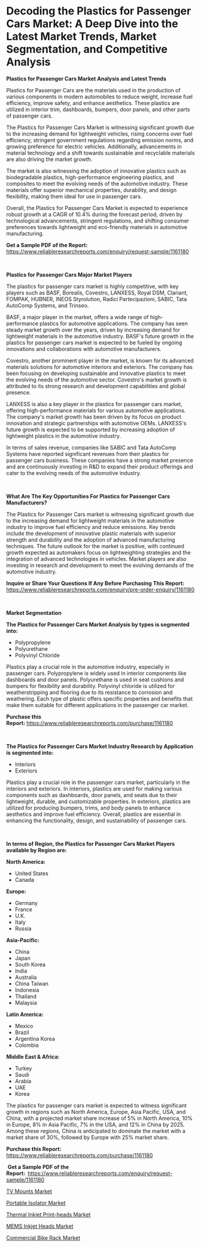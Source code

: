 <p><h1>Decoding the Plastics for Passenger Cars Market: A Deep Dive into the Latest Market Trends, Market Segmentation, and Competitive Analysis</h1></p><p><strong>Plastics for Passenger Cars Market Analysis and Latest Trends</strong></p>
<p><p>Plastics for Passenger Cars are the materials used in the production of various components in modern automobiles to reduce weight, increase fuel efficiency, improve safety, and enhance aesthetics. These plastics are utilized in interior trim, dashboards, bumpers, door panels, and other parts of passenger cars.</p><p>The Plastics for Passenger Cars Market is witnessing significant growth due to the increasing demand for lightweight vehicles, rising concerns over fuel efficiency, stringent government regulations regarding emission norms, and growing preference for electric vehicles. Additionally, advancements in material technology and a shift towards sustainable and recyclable materials are also driving the market growth.</p><p>The market is also witnessing the adoption of innovative plastics such as biodegradable plastics, high-performance engineering plastics, and composites to meet the evolving needs of the automotive industry. These materials offer superior mechanical properties, durability, and design flexibility, making them ideal for use in passenger cars.</p><p>Overall, the Plastics for Passenger Cars Market is expected to experience robust growth at a CAGR of 10.4% during the forecast period, driven by technological advancements, stringent regulations, and shifting consumer preferences towards lightweight and eco-friendly materials in automotive manufacturing.</p></p>
<p><strong>Get a Sample PDF of the Report:&nbsp;</strong> <a href="https://www.reliableresearchreports.com/enquiry/request-sample/1161180">https://www.reliableresearchreports.com/enquiry/request-sample/1161180</a></p>
<p>&nbsp;</p>
<p><strong>Plastics for Passenger Cars Major Market Players</strong></p>
<p><p>The plastics for passenger cars market is highly competitive, with key players such as BASF, Borealis, Covestro, LANXESS, Royal DSM, Clariant, FOMPAK, HUBNER, INEOS Styrolution, Radici Partecipazioni, SABIC, Tata AutoComp Systems, and Trinseo.</p><p>BASF, a major player in the market, offers a wide range of high-performance plastics for automotive applications. The company has seen steady market growth over the years, driven by increasing demand for lightweight materials in the automotive industry. BASF's future growth in the plastics for passenger cars market is expected to be fueled by ongoing innovations and collaborations with automotive manufacturers.</p><p>Covestro, another prominent player in the market, is known for its advanced materials solutions for automotive interiors and exteriors. The company has been focusing on developing sustainable and innovative plastics to meet the evolving needs of the automotive sector. Covestro's market growth is attributed to its strong research and development capabilities and global presence.</p><p>LANXESS is also a key player in the plastics for passenger cars market, offering high-performance materials for various automotive applications. The company's market growth has been driven by its focus on product innovation and strategic partnerships with automotive OEMs. LANXESS's future growth is expected to be supported by increasing adoption of lightweight plastics in the automotive industry.</p><p>In terms of sales revenue, companies like SABIC and Tata AutoComp Systems have reported significant revenues from their plastics for passenger cars business. These companies have a strong market presence and are continuously investing in R&D to expand their product offerings and cater to the evolving needs of the automotive industry.</p></p>
<p>&nbsp;</p>
<p><strong>What Are The Key Opportunities For Plastics for Passenger Cars Manufacturers?</strong></p>
<p><p>The Plastics for Passenger Cars market is witnessing significant growth due to the increasing demand for lightweight materials in the automotive industry to improve fuel efficiency and reduce emissions. Key trends include the development of innovative plastic materials with superior strength and durability and the adoption of advanced manufacturing techniques. The future outlook for the market is positive, with continued growth expected as automakers focus on lightweighting strategies and the integration of advanced technologies in vehicles. Market players are also investing in research and development to meet the evolving demands of the automotive industry.</p></p>
<p><strong>Inquire or Share Your Questions If Any Before Purchasing This Report:</strong> <a href="https://www.reliableresearchreports.com/enquiry/pre-order-enquiry/1161180">https://www.reliableresearchreports.com/enquiry/pre-order-enquiry/1161180</a></p>
<p>&nbsp;</p>
<p><strong>Market Segmentation</strong></p>
<p><strong>The Plastics for Passenger Cars Market Analysis by types is segmented into:</strong></p>
<p><ul><li>Polypropylene</li><li>Polyurethane</li><li>Polyvinyl Chloride</li></ul></p>
<p><p>Plastics play a crucial role in the automotive industry, especially in passenger cars. Polypropylene is widely used in interior components like dashboards and door panels. Polyurethane is used in seat cushions and bumpers for flexibility and durability. Polyvinyl chloride is utilized for weatherstripping and flooring due to its resistance to corrosion and weathering. Each type of plastic offers specific properties and benefits that make them suitable for different applications in the passenger car market.</p></p>
<p><strong>Purchase this Report:&nbsp;</strong><a href="https://www.reliableresearchreports.com/purchase/1161180">https://www.reliableresearchreports.com/purchase/1161180</a></p>
<p>&nbsp;</p>
<p><strong>The Plastics for Passenger Cars Market Industry Research by Application is segmented into:</strong></p>
<p><ul><li>Interiors</li><li>Exteriors</li></ul></p>
<p><p>Plastics play a crucial role in the passenger cars market, particularly in the interiors and exteriors. In interiors, plastics are used for making various components such as dashboards, door panels, and seats due to their lightweight, durable, and customizable properties. In exteriors, plastics are utilized for producing bumpers, trims, and body panels to enhance aesthetics and improve fuel efficiency. Overall, plastics are essential in enhancing the functionality, design, and sustainability of passenger cars.</p></p>
<p>&nbsp;</p>
<p><strong>In terms of Region, the Plastics for Passenger Cars Market Players available by Region are:</strong></p>
<p>
    <p> <strong> North America: </strong>
        <ul>
            <li>United States</li>
            <li>Canada</li>
        </ul>
        </p> 
    <p> <strong> Europe: </strong>
        <ul>
            <li>Germany</li>
            <li>France</li>
            <li>U.K.</li>
            <li>Italy</li>
            <li>Russia</li>
        </ul>
        </p> 
    <p> <strong> Asia-Pacific: </strong>
        <ul>
            <li>China</li>
            <li>Japan</li>
            <li>South Korea</li>
            <li>India</li>
            <li>Australia</li>
            <li>China Taiwan</li>
            <li>Indonesia</li>
            <li>Thailand</li>
            <li>Malaysia</li>
        </ul>
        </p> 
    <p> <strong> Latin America: </strong>
        <ul>
            <li>Mexico</li>
            <li>Brazil</li>
            <li>Argentina Korea</li>
            <li>Colombia</li>
        </ul>
        </p> 
    <p> <strong> Middle East & Africa: </strong>
        <ul>
            <li>Turkey</li>
            <li>Saudi</li>
            <li>Arabia</li>
            <li>UAE</li>
            <li>Korea</li>
        </ul>
    </p>
    </p>
<p><p>The plastics for passenger cars market is expected to witness significant growth in regions such as North America, Europe, Asia Pacific, USA, and China, with a projected market share increase of 5% in North America, 10% in Europe, 8% in Asia Pacific, 7% in the USA, and 12% in China by 2025. Among these regions, China is anticipated to dominate the market with a market share of 30%, followed by Europe with 25% market share.</p></p>
<p><strong>Purchase this Report: </strong><a href="https://www.reliableresearchreports.com/purchase/1161180">https://www.reliableresearchreports.com/purchase/1161180</a></p>
<p>&nbsp;<strong>Get a Sample PDF of the Report:&nbsp;&nbsp;</strong><a href="https://www.reliableresearchreports.com/enquiry/request-sample/1161180">https://www.reliableresearchreports.com/enquiry/request-sample/1161180</a></p>
<p><strong></strong></p>
<p><p><a href="https://medium.com/p/bab62a87ffc6/edit">TV Mounts Market</a></p><p><a href="https://medium.com/p/530636ca934f/edit">Portable Isolator Market</a></p><p><a href="https://github.com/rahu1506/Market-Research-Report-List-2/blob/main/thermal-inkjet-print-heads-market.md">Thermal Inkjet Print-heads Market</a></p><p><a href="https://github.com/FassouRP/Market-Research-Report-List-3/blob/main/mems-inkjet-heads-market.md">MEMS Inkjet Heads Market</a></p><p><a href="https://medium.com/p/fe25f1382364/edit">Commercial Bike Rack Market</a></p></p>